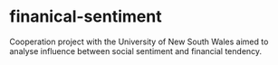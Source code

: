 # finanical-sentiment
Cooperation project with the University of New South Wales aimed to analyse influence between social sentiment and financial tendency. 
